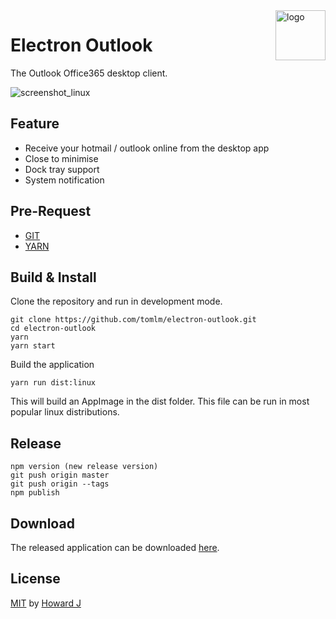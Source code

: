 <img src="build/icons/128x128.png" alt="logo" height="80" align="right" />

# Electron Outlook

The Outlook Office365 desktop client.

![screenshot_linux](https://user-images.githubusercontent.com/13460738/35953459-a0875872-0ce9-11e8-9bca-880564b9beee.png)

## Feature
* Receive your hotmail / outlook online from the desktop app
* Close to minimise
* Dock tray support
* System notification

## Pre-Request
* [GIT](https://git-scm.com/)
* [YARN](https://yarnpkg.com/)

## Build & Install
Clone the repository and run in development mode.
```
git clone https://github.com/tomlm/electron-outlook.git
cd electron-outlook
yarn
yarn start
```
Build the application 
```
yarn run dist:linux
```
This will build an AppImage in the dist folder. This file can be run in most popular linux distributions.

## Release
```
npm version (new release version)
git push origin master
git push origin --tags
npm publish
```

## Download
The released application can be downloaded [here](https://github.com/eNkru/electron-outlook/releases).

## License
[MIT](https://github.com/eNkru/electron-xiami/blob/master/LICENSE) by [Howard J](https://enkru.github.io/)

